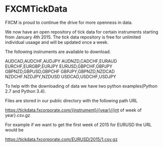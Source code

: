 # FXCMTickData
FXCM is proud to continue the drive for more openness in data.

We now have an open repository of tick data for certain instruments starting from January 4th 2015.
The tick data repository is free for unlimited individual usaage and will be updated once a week.

The following instruments are available to download.

AUDCAD,AUDCHF,AUDJPY
AUDNZD,CADCHF,EURAUD
EURCHF,EURGBP,EURJPY 
EURUSD,GBPCHF,GBPJPY 
GBPNZD,GBPUSD,GBPCHF
GBPJPY,GBPNZD,NZDCAD
NZDCHF.NZDJPY,NZDUSD
USDCAD,USDCHF,USDJPY

To help with the downloading of data we have two python examples(Python 2.7 and Python 3.4).

Files are stored in our public directory with the following path URL

https://tickdata.fxcorporate.com/{instrument}/{year}/{int of week of year}.csv.gz

For example if we want to get the first week of 2015 for EURUSD the URL would be

https://tickdata.fxcorporate.com/EURUSD/2015/1.csv.gz
